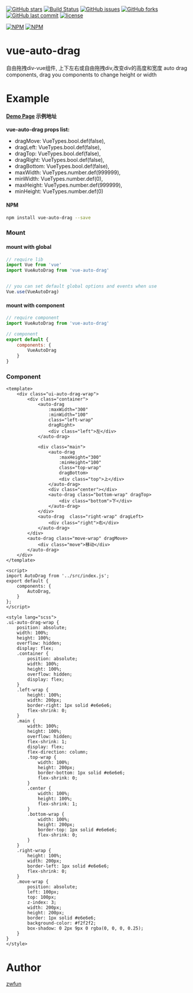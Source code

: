 [![GitHub stars](https://img.shields.io/github/stars/zwfun/vue-auto-drag.svg?style=flat-square)](https://github.com/zwfun/vue-auto-drag/stargazers)
[![Build Status](https://travis-ci.org/zwfun/vue-auto-drag.svg?branch=master)](https://travis-ci.org/zwfun/vue-auto-drag)
[![GitHub issues](https://img.shields.io/github/issues/zwfun/vue-auto-drag.svg?style=flat-square)](https://github.com/zwfun/vue-auto-drag/issues)
[![GitHub forks](https://img.shields.io/github/forks/zwfun/vue-auto-drag.svg?style=flat-square)](https://github.com/zwfun/vue-auto-drag/network)
[![GitHub last commit](https://img.shields.io/github/last-commit/google/skia.svg?style=flat-square)](https://github.com/zwfun/vue-auto-drag)
[![license](https://img.shields.io/github/license/mashape/apistatus.svg?style=flat-square)](https://github.com/zwfun/vue-auto-drag)

[![NPM](https://nodei.co/npm/vue-auto-drag.png?downloads=true&downloadRank=true&stars=true)](https://nodei.co/npm/vue-auto-drag/)
[![NPM](https://nodei.co/npm-dl/vue-auto-drag.png?months=9&height=3)](https://nodei.co/npm/vue-auto-drag/)

# vue-auto-drag
自由拖拽div-vue组件, 上下左右或自由拖拽div,改变div的高度和宽度
auto drag components, drag you components to change height or width

# Example

#### [Demo Page](https://zwfun.github.io/vue-auto-drag/) 示例地址

**vue-auto-drag props list:**

- dragMove: VueTypes.bool.def(false),
- dragLeft: VueTypes.bool.def(false),
- dragTop: VueTypes.bool.def(false),
- dragRight: VueTypes.bool.def(false),
- dragBottom: VueTypes.bool.def(false),
- maxWidth: VueTypes.number.def(999999),
- minWidth: VueTypes.number.def(0),
- maxHeight: VueTypes.number.def(999999),
- minHeight: VueTypes.number.def(0)

#### NPM

``` bash
npm install vue-auto-drag --save
```

### Mount

#### mount with global

``` javascript
// require lib
import Vue from 'vue'
import VueAutoDrag from 'vue-auto-drag'


// you can set default global options and events when use
Vue.use(VueAutoDrag)
```

#### mount with component

```javascript
// require component
import VueAutoDrag from 'vue-auto-drag'

// component
export default {
    components: {
        VueAutoDrag
    }
}
```

### Component

```vue
<template>
    <div class="ui-auto-drag-wrap">
        <div class="container">
            <auto-drag  
                :maxWidth="300"
                :minWidth="100"
                class="left-wrap" 
                dragRight>
                <div class="left">左</div>
            </auto-drag>
            
            <div class="main">
                <auto-drag 
                    :maxHeight="300"
                    :minHeight="100"
                    class="top-wrap" 
                    dragBottom>
                    <div class="top">上</div>
                </auto-drag>
                <div class="center"></div>
                <auto-drag class="bottom-wrap" dragTop>
                    <div class="bottom">下</div>
                </auto-drag>
            </div>
            <auto-drag  class="right-wrap" dragLeft>
                <div class="right">右</div>
            </auto-drag>
        </div>
        <auto-drag class="move-wrap" dragMove>
            <div class="move">移动</div>
        </auto-drag>
    </div>
</template>

<script>
import AutoDrag from '../src/index.js';
export default {
    components: {
        AutoDrag,
    }
};
</script>

<style lang="scss">
.ui-auto-drag-wrap {
    position: absolute;
    width: 100%;
    height: 100%;
    overflow: hidden;
    display: flex;
    .container {
        position: absolute;
        width: 100%;
        height: 100%;
        overflow: hidden;
        display: flex;
    }
    .left-wrap {
        height: 100%;
        width: 200px;
        border-right: 1px solid #e6e6e6;
        flex-shrink: 0;
    }
    .main {
        width: 100%;
        height: 100%;
        overflow: hidden;
        flex-shrink: 1;
        display: flex;
        flex-direction: column;
        .top-wrap {
            width: 100%;
            height: 200px;
            border-bottom: 1px solid #e6e6e6;
            flex-shrink: 0;
        }
        .center {
            width: 100%;
            height: 100%;
            flex-shrink: 1;
        }
        .bottom-wrap {
            width: 100%;
            height: 200px;
            border-top: 1px solid #e6e6e6;
            flex-shrink: 0;
        }
    }
    .right-wrap {
        height: 100%;
        width: 200px;
        border-left: 1px solid #e6e6e6;
        flex-shrink: 0;
    }
    .move-wrap {
        position: absolute;
        left: 100px;
        top: 100px;
        z-index: 3;
        width: 200px;
        height: 200px;
        border: 1px solid #e6e6e6;
        background-color: #f2f2f2;
        box-shadow: 0 2px 9px 0 rgba(0, 0, 0, 0.25);
    }
}
</style>
```

# Author
[zwfun](https://github.com/zwfun)